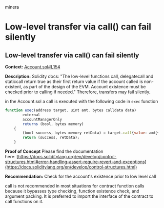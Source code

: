 minera
#  Low-level transfer via call() can fail silently

##  Low-level transfer via call() can fail silently

**Context:**
[Account.sol#L154](https://github.com/sherlock-audit/2022-08-sentiment-0xSmartContract/blob/main/protocol/src/core/Account.sol#L154)

**Description:**
Solidity docs:
"The low-level functions call, delegatecall and staticcall return true as their first return value if the account called is non-existent, as part of the design of the EVM. Account existence must be checked prior to calling if needed."
 Therefore, transfers may fail silently.


in the Account.sol a call is executed with the following code in ```exec``` function

```js
function exec(address target, uint amt, bytes calldata data)
        external
        accountManagerOnly
        returns (bool, bytes memory)
    {
        (bool success, bytes memory retData) = target.call{value: amt}(data);
        return (success, retData);
    }
```

**Proof of Concept**
Please find the documentation here: [https://docs.soliditylang.org/en/develop/control-structures.html#error-handling-assert-require-revert-and-exceptions](https://docs.soliditylang.org/en/develop/control-structures.html)


**Recommendation:**
Check for the account's existence prior to low level call

call is not recommended in most situations for contract function calls because it bypasses type checking, function existence check, and argument packing. It is preferred to import the interface of the contract to call functions on it.